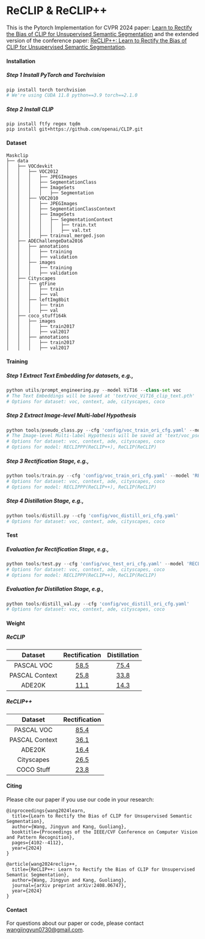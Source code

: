 # ReCLIP & ReCLIP++
This is the Pytorch Implementation for CVPR 2024  paper: [Learn to Rectify the Bias of CLIP for Unsupervised Semantic Segmentation](https://openaccess.thecvf.com/content/CVPR2024/papers/Wang_Learn_to_Rectify_the_Bias_of_CLIP_for_Unsupervised_Semantic_CVPR_2024_paper.pdf) and the extended version of the conference paper: [ReCLIP++: Learn to Rectify the Bias of CLIP for Unsupervised Semantic Segmentation](https://arxiv.org/abs/2408.06747).



#### Installation

##### Step 1 Install PyTorch and Torchvision

```python
pip install torch torchvision
# We're using CUDA 11.8 python==3.9 torch==2.1.0 
```

##### Step 2 Install CLIP

```
pip install ftfy regex tqdm
pip install git+https://github.com/openai/CLIP.git
```



#### Dataset

```
Maskclip
├── data
│   ├── VOCdevkit
│   │   ├── VOC2012
│   │   │   ├── JPEGImages
│   │   │   ├── SegmentationClass
│   │   │   ├── ImageSets
│   │   │   │   ├── Segmentation
│   │   ├── VOC2010
│   │   │   ├── JPEGImages
│   │   │   ├── SegmentationClassContext
│   │   │   ├── ImageSets
│   │   │   │   ├── SegmentationContext
│   │   │   │   │   ├── train.txt
│   │   │   │   │   ├── val.txt
│   │   │   ├── trainval_merged.json
│   ├── ADEChallengeData2016
│   │   ├── annotations
│   │   │   ├── training
│   │   │   ├── validation
│   │   ├── images
│   │   │   ├── training
│   │   │   ├── validation
│   ├── Cityscapes
│   │   ├── gtFine
│   │   │   ├── train
│   │   │   ├── val
│   │   ├── leftImg8bit
│   │   │   ├── train
│   │   │   ├── val
│   ├── coco_stuff164k
│   │   ├── images
│   │   │   ├── train2017
│   │   │   ├── val2017
│   │   ├── annotations
│   │   │   ├── train2017
│   │   │   ├── val2017
```



#### Training

##### Step 1 Extract Text Embedding for datasets, e.g.,

```python
python utils/prompt_engineering.py --model ViT16 --class-set voc
# The Text Embeddings will be saved at 'text/voc_ViT16_clip_text.pth'
# Options for dataset: voc, context, ade, cityscapes, coco
```

##### Step 2 Extract Image-level Multi-label Hypothesis

```python
python tools/pseudo_class.py --cfg 'config/voc_train_ori_cfg.yaml' --model 'RECLIPPP'
# The Image-level Multi-label Hypothesis will be saved at 'text/voc_pseudo_label_ReCLIPPP.json'
# Options for dataset: voc, context, ade, cityscapes, coco
# Options for model: RECLIPPP(ReCLIP++), ReCLIP(ReCLIP)
```

##### Step 3 Rectification Stage, e.g.,

```python
python tools/train.py --cfg 'config/voc_train_ori_cfg.yaml' --model 'RECLIPPP'
# Options for dataset: voc, context, ade, cityscapes, coco
# Options for model: RECLIPPP(ReCLIP++), ReCLIP(ReCLIP)
```

##### Step 4 Distillation Stage, e.g.,

```python
python tools/distill.py --cfg 'config/voc_distill_ori_cfg.yaml'
# Options for dataset: voc, context, ade, cityscapes, coco
```



#### Test

##### Evaluation for Rectification Stage, e.g.,

```python
python tools/test.py --cfg 'config/voc_test_ori_cfg.yaml' --model 'RECLIPPP'
# Options for dataset: voc, context, ade, cityscapes, coco
# Options for model: RECLIPPP(ReCLIP++), ReCLIP(ReCLIP)
```

##### Evaluation for Distillation Stage, e.g.,

```python
python tools/distill_val.py --cfg 'config/voc_distill_ori_cfg.yaml'
# Options for dataset: voc, context, ade, cityscapes, coco
```



#### Weight

##### ReCLIP

|    Dataset     |                        Rectification                         |                         Distillation                         |
| :------------: | :----------------------------------------------------------: | :----------------------------------------------------------: |
|   PASCAL VOC   | [58.5](https://drive.google.com/file/d/1EtsaoIE6RrzckMNxJFUhBK0kmMFm3bID/view?usp=sharing) | [75.4](https://drive.google.com/file/d/1DHXRh6mb6SkmpWXbZYX1KkeGFUQq9t8Q/view?usp=sharing) |
| PASCAL Context | [25.8](https://drive.google.com/file/d/1Z-hWeLqXJ7niFafzXX3VX8t6Ou96zbgs/view?usp=sharing) | [33.8](https://drive.google.com/file/d/1jn8LhLc92IifGGyTK0hOZQ2Knj_IwJqs/view?usp=sharing) |
|     ADE20K     | [11.1](https://drive.google.com/file/d/1sfQLMYcIK0Q5JXu50fdBoF5X3zVmsS8K/view?usp=sharing) | [14.3](https://drive.google.com/file/d/1gAtmPW-oNPHMSBcI1eCH7tYIDhUWQEBP/view?usp=sharing) |



##### ReCLIP++

|    Dataset     |                        Rectification                         |
| :------------: | :----------------------------------------------------------: |
|   PASCAL VOC   | [85.4](https://drive.google.com/file/d/1FjTNj8PPGlce4xAQIXwjhi020glX3fSW/view?usp=drive_link) |
| PASCAL Context | [36.1](https://drive.google.com/file/d/1gYfh2fY5EyWCH8RXLgEq-bzcGToT40SM/view?usp=drive_link) |
|     ADE20K     | [16.4](https://drive.google.com/file/d/1p1b7WaaFHiNbq6ssvY1KZgqJ9G5XUKBr/view?usp=drive_link) |
|   Cityscapes   | [26.5](https://drive.google.com/file/d/18Hdorz5nbLS5DFbXFcXKvgknzyD0W4sQ/view?usp=drive_link) |
|   COCO Stuff   | [23.8](https://drive.google.com/file/d/1kqvNi_2J-IE0Tg9Rs2T2kkM5S_KRZsUz/view?usp=drive_link) |



#### Citing

Please cite our paper if you use our code in your research:

```
@inproceedings{wang2024learn,
  title={Learn to Rectify the Bias of CLIP for Unsupervised Semantic Segmentation},
  author={Wang, Jingyun and Kang, Guoliang},
  booktitle={Proceedings of the IEEE/CVF Conference on Computer Vision and Pattern Recognition},
  pages={4102--4112},
  year={2024}
}

@article{wang2024reclip++,
  title={ReCLIP++: Learn to Rectify the Bias of CLIP for Unsupervised Semantic Segmentation},
  author={Wang, Jingyun and Kang, Guoliang},
  journal={arXiv preprint arXiv:2408.06747},
  year={2024}
}
```



#### Contact

For questions about our paper or code, please contact wangjingyun0730@gmail.com.
